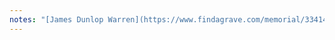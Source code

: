 ```yaml
---
notes: "[James Dunlop Warren](https://www.findagrave.com/memorial/33414909/james-dunlap-warren) (12 Jan 1823 to 17 Dec 1886), husband of [Mary Smith (Mills) Warren](https://www.findagrave.com/memorial/113110177/mary-smith-warren) (19 Jun 1831 to 06 Apr 1894). "
---
```



